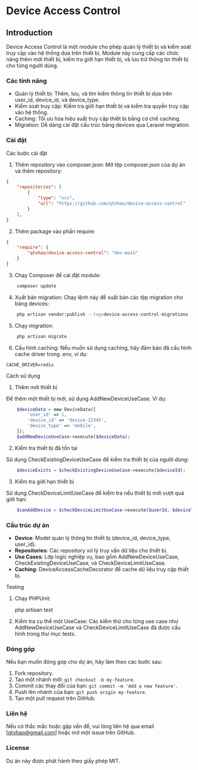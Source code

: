 # Device Access Control

## Introduction

Device Access Control là một module cho phép quản lý thiết bị và kiểm soát truy cập vào hệ thống dựa trên thiết bị. Module này cung cấp các chức năng thêm mới thiết bị, kiểm tra giới hạn thiết bị, và lưu trữ thông tin thiết bị cho từng người dùng.

### Các tính năng

- Quản lý thiết bị: Thêm, lưu, và tìm kiếm thông tin thiết bị dựa trên user_id, device_id, và device_type.
- Kiểm soát truy cập: Kiểm tra giới hạn thiết bị và kiểm tra quyền truy cập vào hệ thống.
- Caching: Tối ưu hóa hiệu suất truy cập thiết bị bằng cơ chế caching.
- Migration: Dễ dàng cài đặt cấu trúc bảng devices qua Laravel migration.

### Cài đặt


Các bước cài đặt

1.	Thêm repository vào composer.json:
Mở tệp composer.json của dự án và thêm repository:

```json
{
    "repositories": [
        {
            "type": "vcs",
            "url": "https://github.com/qtvhao/device-access-control"
        }
    ],
}
```

2.	Thêm package vào phần require:
```json
{
    "require": {
        "qtvhao/device-access-control": "dev-main"
    }
}
```
3.	Chạy Composer để cài đặt module:

```bash
    composer update
```
4.	Xuất bản migration:
Chạy lệnh này để xuất bản các tệp migration cho bảng devices:

```bash
    php artisan vendor:publish --tag=device-access-control-migrations
```

5.	Chạy migration:

```bash
    php artisan migrate
```
6.	Cấu hình caching:
Nếu muốn sử dụng caching, hãy đảm bảo đã cấu hình cache driver trong .env, ví dụ:

```dotenv
CACHE_DRIVER=redis
```

Cách sử dụng

1. Thêm mới thiết bị

Để thêm một thiết bị mới, sử dụng AddNewDeviceUseCase. Ví dụ:

```php
    $deviceData = new DeviceData([
        'user_id' => 1,
        'device_id' => 'device-12345',
        'device_type' => 'mobile',
    ]);
    $addNewDeviceUseCase->execute($deviceData);
```
2. Kiểm tra thiết bị đã tồn tại

Sử dụng CheckExistingDeviceUseCase để kiểm tra thiết bị của người dùng:
```php
    $deviceExists = $checkExistingDeviceUseCase->execute($deviceId);
```
3. Kiểm tra giới hạn thiết bị

Sử dụng CheckDeviceLimitUseCase để kiểm tra nếu thiết bị mới vượt quá giới hạn:

```php
    $canAddDevice = $checkDeviceLimitUseCase->execute($userId, $deviceType);
```
### Cấu trúc dự án
- **Device**: Model quản lý thông tin thiết bị (device_id, device_type, user_id).
- **Repositories**: Các repository xử lý truy vấn dữ liệu cho thiết bị.
- **Use Cases**: Lớp logic nghiệp vụ, bao gồm AddNewDeviceUseCase, CheckExistingDeviceUseCase, và CheckDeviceLimitUseCase.
- **Caching**: DeviceAccessCacheDecorator để cache dữ liệu truy cập thiết bị.

Testing

1.	Chạy PHPUnit:

    php artisan test

2.	Kiểm tra cụ thể một UseCase:
Các kiểm thử cho từng use case như AddNewDeviceUseCase và CheckDeviceLimitUseCase đã được cấu hình trong thư mục tests.

### Đóng góp

Nếu bạn muốn đóng góp cho dự án, hãy làm theo các bước sau:

1. Fork repository.
2. Tạo một nhánh mới: `git checkout -b my-feature`.
3. Commit các thay đổi của bạn: `git commit -m 'Add a new feature'`.
4. Push lên nhánh của bạn: `git push origin my-feature`.
5. Tạo một pull request trên GitHub.

### Liên hệ

Nếu có thắc mắc hoặc gặp vấn đề, vui lòng liên hệ qua email [qtvhao@gmail.com] hoặc mở một issue trên GitHub.

### License

Dự án này được phát hành theo giấy phép MIT.
